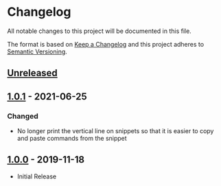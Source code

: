 # Changelog
All notable changes to this project will be documented in this file.

The format is based on [Keep a Changelog](http://keepachangelog.com/en/1.0.0/)
and this project adheres to [Semantic Versioning](http://semver.org/spec/v2.0.0.html).

## [Unreleased]

## [1.0.1] - 2021-06-25
### Changed
- No longer print the vertical line on snippets so that it is easier to copy and paste commands from the snippet

## [1.0.0] - 2019-11-18
- Initial Release

[unreleased]: https://github.com/jakewarren/trustar/compare/v1.0.1...HEAD
[1.0.1]: https://github.com/jakewarren/trustar/releases/tag/v1.0.1
[1.0.0]: https://github.com/jakewarren/trustar/releases/tag/v1.0.0
